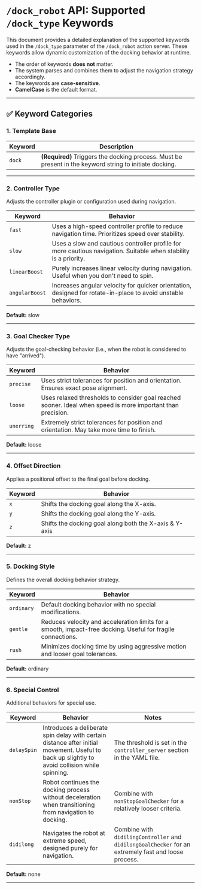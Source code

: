 # `/dock_robot` API: Supported `/dock_type` Keywords

This document provides a detailed explanation of the supported keywords used in the `/dock_type` parameter of the `/dock_robot` action server. These keywords allow dynamic customization of the docking behavior at runtime.

- The order of keywords **does not** matter.  
- The system parses and combines them to adjust the navigation strategy accordingly.  
- The keywords are **case-sensitive**.  
- **CamelCase** is the default format.

---

## ✅ Keyword Categories

### 1. Template Base

| Keyword | Description |
|---------|-------------|
| `dock`  | **(Required)** Triggers the docking process. Must be present in the keyword string to initiate docking. |

---

### 2. Controller Type

Adjusts the controller plugin or configuration used during navigation.

| Keyword        | Behavior                                                                                  |
|----------------|-------------------------------------------------------------------------------------------|
| `fast`         | Uses a high-speed controller profile to reduce navigation time. Prioritizes speed over stability. |
| `slow`         | Uses a slow and cautious controller profile for more cautious navigation. Suitable when stability is a priority. |
| `linearBoost`  | Purely increases linear velocity during navigation. Useful when you don't need to spin.  |
| `angularBoost` | Increases angular velocity for quicker orientation, designed for rotate-in-place to avoid unstable behaviors. |

**Default:** slow

---

### 3. Goal Checker Type

Adjusts the goal-checking behavior (i.e., when the robot is considered to have "arrived").

| Keyword    | Behavior                                                                                  |
|------------|-------------------------------------------------------------------------------------------|
| `precise`  | Uses strict tolerances for position and orientation. Ensures exact pose alignment.       |
| `loose`    | Uses relaxed thresholds to consider goal reached sooner. Ideal when speed is more important than precision. |
| `unerring` | Extremely strict tolerances for position and orientation. May take more time to finish.  |

**Default:** loose

---

### 4. Offset Direction

Applies a positional offset to the final goal before docking.

| Keyword | Behavior                                                                                 |
|---------|------------------------------------------------------------------------------------------|
| `x`     | Shifts the docking goal along the X-axis.                                                |
| `y`     | Shifts the docking goal along the Y-axis.                                                |
| `z`     | Shifts the docking goal along both the X-axis & Y-axis                                   |

**Default:** z

---

### 5. Docking Style

Defines the overall docking behavior strategy.

| Keyword    | Behavior                                                                                  |
|------------|-------------------------------------------------------------------------------------------|
| `ordinary` | Default docking behavior with no special modifications.                                  |
| `gentle`   | Reduces velocity and acceleration limits for a smooth, impact-free docking. Useful for fragile connections. |
| `rush`     | Minimizes docking time by using aggressive motion and looser goal tolerances.             |

**Default:** ordinary

---

### 6. Special Control

Additional behaviors for special use.

| Keyword     | Behavior                                                                                                         | Notes                                                            |
|-------------|------------------------------------------------------------------------------------------------------------------|------------------------------------------------------------------|
| `delaySpin` | Introduces a deliberate spin delay with certain distance after initial movement. Useful to back up slightly to avoid collision while spinning. | The threshold is set in the `controller_server` section in the YAML file. |
| `nonStop`   | Robot continues the docking process without deceleration when transitioning from navigation to docking.         | Combine with `nonStopGoalChecker` for a relatively looser criteria. |
| `didilong`  | Navigates the robot at extreme speed, designed purely for navigation.                                            | Combine with `didilingController` and `didilongGoalChecker` for an extremely fast and loose process. |

**Default:** none

---
